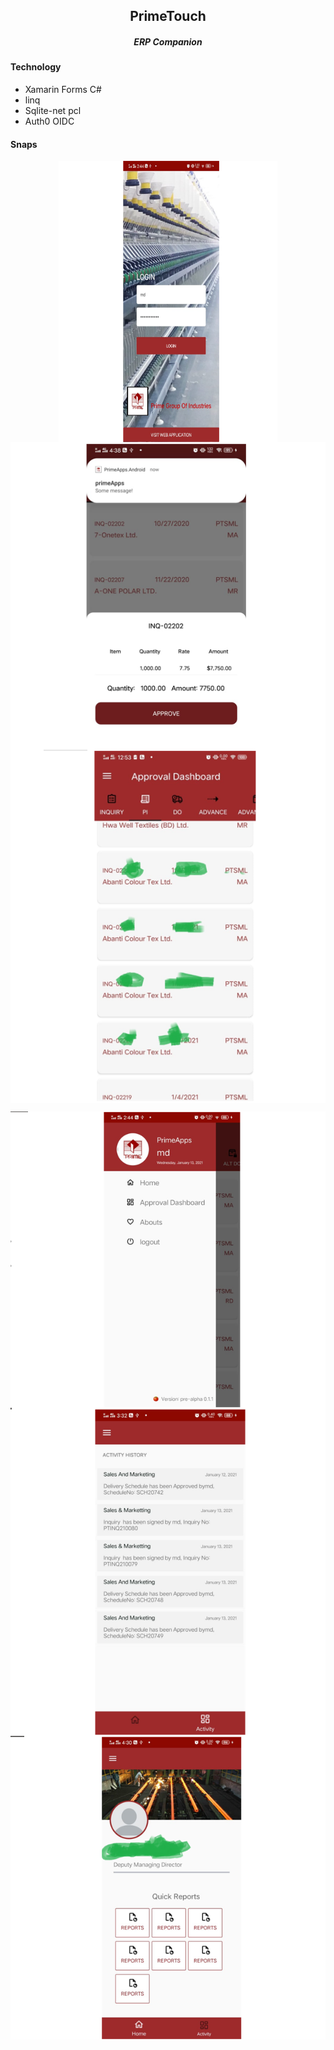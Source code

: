 <h2 align="center">PrimeTouch</h2>  
<h5 align="center">ERP Companion</h5>  

#### Technology  
- Xamarin Forms C#  
- linq
- Sqlite-net pcl
- Auth0 OIDC

#### Snaps
<p align="center"> 
  <img align="center" src="https://github.com/Tuurash/PrimeTouch/blob/master/Snaps/login.PNG"  width="350" height="450"/> 
  <img align="center" src="https://github.com/Tuurash/PrimeTouch/blob/master/Snaps/ApprovalPanel.PNG" />
  <img align="center" src="https://github.com/Tuurash/PrimeTouch/blob/master/Snaps/ApprovalDashboard.PNG"/>
</p>
<p align="center">
  <img align="center" src="https://github.com/Tuurash/PrimeTouch/blob/master/Snaps/Flyout.PNG"/> 
  <img align="center" src="https://github.com/Tuurash/PrimeTouch/blob/master/Snaps/ActivityHistory.PNG"/> 
  <img align="center" src="https://github.com/Tuurash/PrimeTouch/blob/master/Snaps/Profile.PNG"/>
</p>
